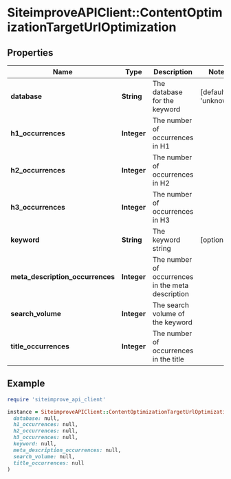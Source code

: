 # SiteimproveAPIClient::ContentOptimizationTargetUrlOptimization

## Properties

| Name | Type | Description | Notes |
| ---- | ---- | ----------- | ----- |
| **database** | **String** | The database for the keyword | [default to &#39;unknown&#39;] |
| **h1_occurrences** | **Integer** | The number of occurrences in H1 |  |
| **h2_occurrences** | **Integer** | The number of occurrences in H2 |  |
| **h3_occurrences** | **Integer** | The number of occurrences in H3 |  |
| **keyword** | **String** | The keyword string | [optional] |
| **meta_description_occurrences** | **Integer** | The number of occurrences in the meta description |  |
| **search_volume** | **Integer** | The search volume of the keyword |  |
| **title_occurrences** | **Integer** | The number of occurrences in the title |  |

## Example

```ruby
require 'siteimprove_api_client'

instance = SiteimproveAPIClient::ContentOptimizationTargetUrlOptimization.new(
  database: null,
  h1_occurrences: null,
  h2_occurrences: null,
  h3_occurrences: null,
  keyword: null,
  meta_description_occurrences: null,
  search_volume: null,
  title_occurrences: null
)
```

